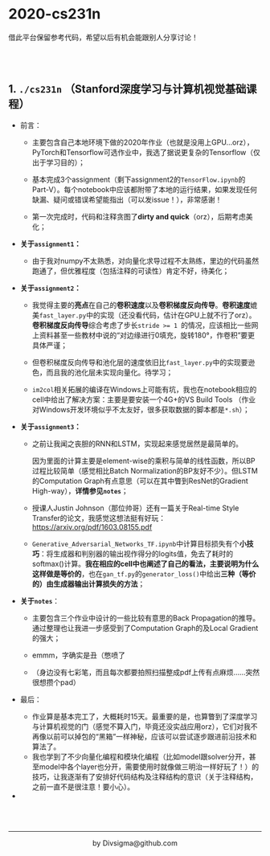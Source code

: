 # 2020-cs231n

借此平台保留参考代码，希望以后有机会能跟别人分享讨论！


<br />

<br />

## 1. `./cs231n` （Stanford深度学习与计算机视觉基础课程）

- 前言：

  - 主要包含自己本地环境下做的2020年作业（也就是没用上GPU...orz），PyTorch和Tensorflow可选作业中，我选了据说更复杂的Tensorflow（仅出于学习目的）；

  - 基本完成3个assignment（剩下assignment2的`TensorFlow.ipynb`的Part-V）。每个notebook中应该都附带了本地的运行结果，如果发现任何缺漏、疑问或错误希望能指出（可以发issue！），非常感谢！

  - 第一次完成时，代码和注释贪图了**dirty and quick**（orz），后期考虑美化；

- **关于`assignment1`：**

  - 由于我对numpy不太熟悉，对向量化求导过程不太熟练，里边的代码虽然跑通了，但优雅程度（包括注释的可读性）肯定不好，待美化；

- **关于`assignment2`：**

  - 我觉得主要的**亮点**在自己的**卷积速度**以及**卷积梯度反向传导**。**卷积速度**媲美`fast_layer.py`中的实现（还没看代码，估计在GPU上就不行了orz）。**卷积梯度反向传导**综合考虑了步长`stride >= 1 `的情况，应该相比一些网上资料甚至一些教材中说的“对边缘进行0填充，旋转180°，作卷积”要更具体严谨；
  - 但卷积梯度反向传导和池化层的速度依旧比`fast_layer.py`中的实现要逊色，而且我的池化层未实现向量化。待学习；

  - `im2col`相关拓展的编译在Windows上可能有坑，我也在notebook相应的cell中给出了解决方案：主要是要安装一个4G+的VS Build Tools （作业对Windows开发环境似乎不太友好，很多获取数据的脚本都是`*.sh`）；

- **关于`assignment3`：**

  - 之前让我闻之丧胆的RNN和LSTM，实现起来感觉居然是最简单的。

    因为里面的计算主要是element-wise的乘积与简单的线性函数，所以BP过程比较简单（感觉相比Batch Normalization的BP友好不少）。但LSTM的Computation Graph有点意思（可以在其中瞥到ResNet的Gradient High-way），**详情参见`notes`**；

  - 授课人Justin Johnson（那位帅哥）还有一篇关于Real-time Style Transfer的论文，我感觉这想法挺有好玩：https://arxiv.org/pdf/1603.08155.pdf

  - `Generative_Adversarial_Networks_TF.ipynb`中计算目标损失有个**小技巧**：将生成器和判别器的输出视作得分的logits值，免去了耗时的softmax()计算。**我在相应的cell中也阐述了自己的看法，主要说明为什么这样做是等价的**，也在`gan_tf.py`的`generator_loss()`中给出**三种（等价的）由生成器输出计算损失的方法**；

- **关于`notes`**：

  - 主要包含三个作业中设计的一些比较有意思的Back Propagation的推导。通过整理也让我进一步感受到了Computation Graph的及Local Gradient的强大；

  - emmm，字确实是丑（憋喷了
  - （身边没有七彩笔，而且每次都要拍照扫描整成pdf上传有点麻烦……突然很想攒个pad）

- 最后：

  - 作业算是基本完工了，大概耗时15天。最重要的是，也算瞥到了深度学习与计算机视觉的门（感觉不算入门，毕竟还没实战应用orz），它们对我不再像以前可以掉包的“黑箱”一样神秘，应该可以尝试逐步跟进前沿技术和算法了。
  - 我也学到了不少向量化编程和模块化编程（比如model跟solver分开，甚至model中各个layer也分开，需要使用时就像做三明治一样好玩了！）的技巧，让我逐渐有了安排好代码结构及注释结构的意识（关于注释结构，之前一直不是很注意！要小心）。

- 



<br />

<br />

----



<div align="center">by Divsigma@github.com</div>


